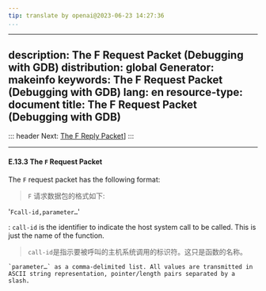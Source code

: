 ```yaml
---
tip: translate by openai@2023-06-23 14:27:36
...
```

---
description: The F Request Packet (Debugging with GDB)
distribution: global
Generator: makeinfo
keywords: The F Request Packet (Debugging with GDB)
lang: en
resource-type: document
title: The F Request Packet (Debugging with GDB)
---
::: header
Next: [The F Reply Packet](The-F-Reply-Packet.html#The-F-Reply-Packet)]
:::

---

#### E.13.3 The `F` Request Packet


The `F` request packet has the following format:

> `F` 请求数据包的格式如下:

'`Fcall-id,parameter…`'


:   `call-id` is the identifier to indicate the host system call to be called. This is just the name of the function.

> `call-id`是指示要被呼叫的主机系统调用的标识符。这只是函数的名称。

```
`parameter…` as a comma-delimited list. All values are transmitted in ASCII string representation, pointer/length pairs separated by a slash.
```
